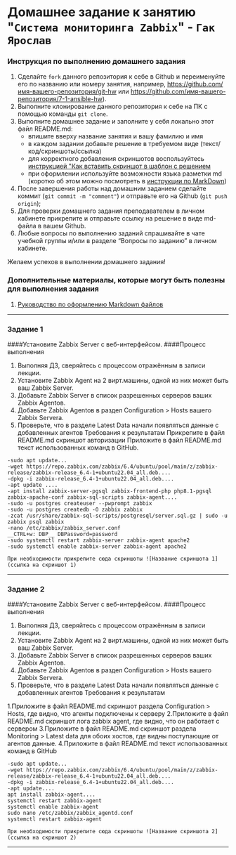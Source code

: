 # Домашнее задание к занятию "`Система мониторинга Zabbix`" - `Гак Ярослав`


### Инструкция по выполнению домашнего задания

   1. Сделайте `fork` данного репозитория к себе в Github и переименуйте его по названию или номеру занятия, например, https://github.com/имя-вашего-репозитория/git-hw или  https://github.com/имя-вашего-репозитория/7-1-ansible-hw).
   2. Выполните клонирование данного репозитория к себе на ПК с помощью команды `git clone`.
   3. Выполните домашнее задание и заполните у себя локально этот файл README.md:
      - впишите вверху название занятия и вашу фамилию и имя
      - в каждом задании добавьте решение в требуемом виде (текст/код/скриншоты/ссылка)
      - для корректного добавления скриншотов воспользуйтесь [инструкцией "Как вставить скриншот в шаблон с решением](https://github.com/netology-code/sys-pattern-homework/blob/main/screen-instruction.md)
      - при оформлении используйте возможности языка разметки md (коротко об этом можно посмотреть в [инструкции  по MarkDown](https://github.com/netology-code/sys-pattern-homework/blob/main/md-instruction.md))
   4. После завершения работы над домашним заданием сделайте коммит (`git commit -m "comment"`) и отправьте его на Github (`git push origin`);
   5. Для проверки домашнего задания преподавателем в личном кабинете прикрепите и отправьте ссылку на решение в виде md-файла в вашем Github.
   6. Любые вопросы по выполнению заданий спрашивайте в чате учебной группы и/или в разделе “Вопросы по заданию” в личном кабинете.
   
Желаем успехов в выполнении домашнего задания!
   
### Дополнительные материалы, которые могут быть полезны для выполнения задания

1. [Руководство по оформлению Markdown файлов](https://gist.github.com/Jekins/2bf2d0638163f1294637#Code)

---

### Задание 1

####Установите Zabbix Server с веб-интерфейсом.
####Процесс выполнения
1. Выполняя ДЗ, сверяйтесь с процессом отражённым в записи лекции.
2. Установите Zabbix Agent на 2 вирт.машины, одной из них может быть ваш Zabbix Server.
3. Добавьте Zabbix Server в список разрешенных серверов ваших Zabbix Agentов.
4. Добавьте Zabbix Agentов в раздел Configuration > Hosts вашего Zabbix Servera.
5. Проверьте, что в разделе Latest Data начали появляться данные с добавленных агентов 
Требования к результатам
Прикрепите в файл README.md скриншот авторизации
Приложите в файл README.md текст использованных команд в GitHub.

```
-sudo apt update...
-wget https://repo.zabbix.com/zabbix/6.4/ubuntu/pool/main/z/zabbix-release/zabbix-release_6.4-1+ubuntu22.04_all.deb....
-dpkg -i zabbix-release_6.4-1+ubuntu22.04_all.deb....
-apt update ....
-apt install zabbix-server-pgsql zabbix-frontend-php php8.1-pgsql zabbix-apache-conf zabbix-sql-scripts zabbix-agent....
-sudo -u postgres createuser --pwprompt zabbix
-sudo -u postgres createdb -O zabbix zabbix
-zcat /usr/share/zabbix-sql-scripts/postgresql/server.sql.gz | sudo -u zabbix psql zabbix
-nano /etc/zabbix/zabbix_server.conf
__CTRL+w: DBP__ DBPassword=password
-sudo systemctl restart zabbix-server zabbix-agent apache2
-sudo systemctl enable zabbix-server zabbix-agent apache2
```

`При необходимости прикрепитe сюда скриншоты
![Название скриншота 1](ссылка на скриншот 1)`


---

### Задание 2

####Установите Zabbix Server с веб-интерфейсом.
####Процесс выполнения
1. Выполняя ДЗ, сверяйтесь с процессом отражённым в записи лекции.
2. Установите Zabbix Agent на 2 вирт.машины, одной из них может быть ваш Zabbix Server.
3. Добавьте Zabbix Server в список разрешенных серверов ваших Zabbix Agentов.
4. Добавьте Zabbix Agentов в раздел Configuration > Hosts вашего Zabbix Servera.
5. Проверьте, что в разделе Latest Data начали появляться данные с добавленных агентов 
Требования к результатам
   
1.Приложите в файл README.md скриншот раздела Configuration > Hosts, где видно, что агенты подключены к серверу
2.Приложите в файл README.md скриншот лога zabbix agent, где видно, что он работает с сервером
3.Приложите в файл README.md скриншот раздела Monitoring > Latest data для обоих хостов, где видны поступающие от агентов данные.
4.Приложите в файл README.md текст использованных команд в GitHub
```
-sudo apt update...
-wget https://repo.zabbix.com/zabbix/6.4/ubuntu/pool/main/z/zabbix-release/zabbix-release_6.4-1+ubuntu22.04_all.deb....
-dpkg -i zabbix-release_6.4-1+ubuntu22.04_all.deb....
-apt update....
apt install zabbix-agent....
systemctl restart zabbix-agent
systemctl enable zabbix-agent
sudo nano /etc/zabbix/zabbix_agentd.conf
systemctl restart zabbix-agent
```

`При необходимости прикрепитe сюда скриншоты
![Название скриншота 2](ссылка на скриншот 2)`


---

